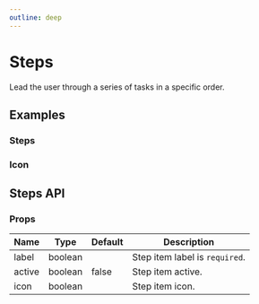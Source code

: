 ```yaml
---
outline: deep
---
```


<script setup lang="ts">
import StepsExample from './demo/steps/steps-example.vue'
import StepsIcon from './demo/steps/steps-icon.vue'
</script>

# Steps

Lead the user through a series of tasks in a specific order.

## Examples

### Steps

<!--@include: ./demo/steps/steps-example.md-->

### Icon

<!--@include: ./demo/steps/steps-icon.md-->

## Steps API

### Props

| Name   | Type    | Default | Description                    |
| ------ | ------- | ------- | ------------------------------ |
| label  | boolean |         | Step item label is `required`. |
| active | boolean | false   | Step item active.              |
| icon   | boolean |         | Step item icon.                |
